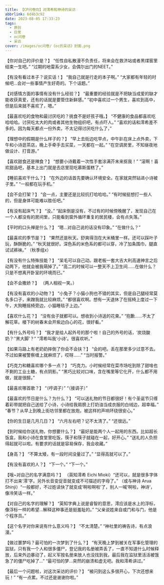 ```yaml
---
title: 【CP问卷向】对澪希和神诗的采访
abbrlink: 6d4b3c92
date: 2023-08-05 17:33:23
tags:
  - 原创
  - 日常
  - oc问卷
  - 采访
cover: /images/oc问卷/《oc的采访》封面.png
---
```


【你对自己的评价是？】
“任性自私散漫不负责任，将来会在救济站或者黑煤窑里结束一生吧。”
“过期的地雷系少女，会偶尔出门的NEET。”

【有没有看过本子？说实话！】
“我自己就是行走的本子啊。”
“大家都有年轻的时候吧...会对一些事情产生好奇的。下个话题。”

【对感情方面的事情有没有什么经验？】
“最重要的经验就是不把缺当成爱的缺才能收获真爱，还有的话就是要管住新鲜感。”
“初中喜欢过一个男生，喜欢到高中，但是后来就不喜欢了，嗯。”

【最喜欢吃的食物和最讨厌吃的？挑食不是好孩子哦。】
“不健康的食品都喜欢吃哈哈哈。讨厌吃太大的肉或者其他生物组织吧，有点吓人。”
“喜欢的话和澪希差不多的。因为每天都点一份外卖，不太记得讨厌吃什么了，”

【理想中的假期是什么样子的？】
“早上去街边吃早点，中午趴在床上点外卖，下午和小诗逛茶店，晚上手牵手去买菜，一天都在一起。”
“在空调房里，不知昼夜地做设计、打音游。”

【喜欢甜食还是辣食？】
“想要小诗戴着一次性手套涂满芥末来抠我！”
“滚啊！喜欢甜品吧，基本上出门就是去店里现吃慕斯蛋糕了。”

【睡前喜欢干什么？】
“在外边的话首先要确认环境安全。在家就突然钻进小诗被子里。”
“一般都在玩手机。”

【会不会打架？】
“会一点，主要还是比较抗打哈哈哈。”
“有时候挺想打一些人的，但是身体可能难以胜任吧。”

【有没有起床气？】
“没。”
“起床倒是没有，不过有的时候傍晚醒了，发现自己在一个人都没有的房间里，只能看到窗外循环重复的居民楼，会有点失落。”

【平时的口头禅是什么？】
“嗯...对自己说的话没有印象。”
“在做什么？”

【最喜欢的季节是？】
“果然还是秋天。舒爽得泡在大米桶里一样。还可以踩叶子玩，酥酥脆的。”
“秋天就很好。深色系的米色系的都可以穿，冷了加条围巾，腿直试试裤袜。”
（秋季组x）

【有没有什么特殊技能？】
“呆毛可以自己动。跟老板一套大吉大利高速神言之后动两下，他就会被我萌掉了。”
“高二的时候可以一整天不上卫生间……在做什么？只是不想离开卧室的环境而已。”

【会不会撒娇？】
（两人相视一笑。）

【有没有喜欢的小动物？】
“小兔子？小猫小狗也不错的其实，但是自己腿经常莫名多口子，来蹭我就比较麻烦。”
“都很喜欢啊。想有一天退休了在摇椅上度过一下午，大狗睡摇椅旁边，小猫睡毯子上边。”

【喜欢什么花？】
“没有虫子就都可以。想收到小诗送的花束。”
“抱歉……不太了解花草。楼下的树春末会开紫边白心的花，很好看。”

【有什么外号吗？】
“我才是给人起外号的那个啦！自己的外号的话，‘炭烧酸奶？’‘黑大脚’？”
“澪希叫我‘小诗’。很喜欢听。”

【如果马路上有老奶奶摔倒了你会不会扶？】
“会的吧。丢在那里多少过意不去。不过如果被警察缠上就麻烦了，哎呀……”
“当时报警。”

【巧克力和糖喜欢哪个多一点？】
“巧克力。小时候经常在菜市场吃到除了甜啥也不剩的工业土糖，有点阴影。”
“黑巧比较对口味，含在嘴里等它化开，什么都不用做，就是很醇。”

【最喜欢哪首歌？】
“（哼调子）”
“（接调子）”

【最喜欢的节日是什么？为什么？】
“可以送礼物的节日都很好！有个圣诞节只缠着彩带就把自己送给了小诗，小诗给我肩膀上打奶油当成衣服的白绒边，超幸福。”
“春节？从早上到晚上街坊邻里都在放炮，被这样的声响环绕很安心。”

【你的生日是几月几日？】
“六月左右吧？记不太清了。”
“还很远。”

【到时候给你送礼物，你想要什么？】
“最好是能两个人一起用的东西。比如超长饭盒，我和小诗在食堂里吃饭，筷子和筷子就碰在一起，好开心。”
“送礼的人负担得起就可以啦。有要求的话就是容易保存，我会收藏。”

【身高？】
“不算太矮，有一段时间没量过了。”
“显得高就可以了。”

【有没有喜欢的人？】
“下一个。”
“下一个。”

【哦~对自己的名字满意吗？】
（英知澪希 Eichi Mioki）“还可以，就是很多字体打不出来‘澪’字。另外长音变促音就变成不可描述的字母了。”
（或与神诗 Arua Shinji）“一般都好，不过姓读快了就变成‘啊啦啊啦’了，别人一喊‘啊啦，神诗’，像冷笑话一样。”

【对自己的名字的理解？】
“英知字典上说是睿智的意思，澪应该是水上的浮标，像浮标一样的希望...解释这种事还是挺羞耻的。”
“父亲说姓来自或门和与门，他是个程序员。”

【这个名字对你来说有什么意义吗？】
“不太清楚。”
“神社里的祷告诗，有点浪漫。”

【做过噩梦吗？最可怕的一次梦到了什么？】
“有天晚上梦到被关在军事化管理的监狱，只有我一个人和很多僵尸，登记我的名册被弄丢了，一直不知道什么时候释放，后来外边暴动了，起义军按名册来放人也没找到我，最后我在监狱里活活被饿急了的僵尸吃掉了...”
“最可怕的梦...突然的崩溃和虚无吧。我和澪希讲过。”

【最后一个问题啦，对这次采访的评价？】
“被问到这么多很开心，下次还想来玩！”
“有一点累。不过还是谢谢你啦。”